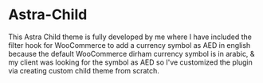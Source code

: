 # Astra-Child
This Astra Child theme is fully developed by me where I have included the filter hook for WooCommerce to add a currency symbol as AED in english because the default WooCommerce dirham currency symbol is in arabic, &amp; my client was looking for the symbol as AED so I've customized the plugin via creating custom child theme from scratch.
